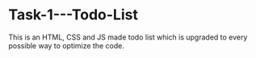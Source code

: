 # Task-1---Todo-List
This is an HTML, CSS and JS made todo list which is upgraded to every possible way to optimize the code.
